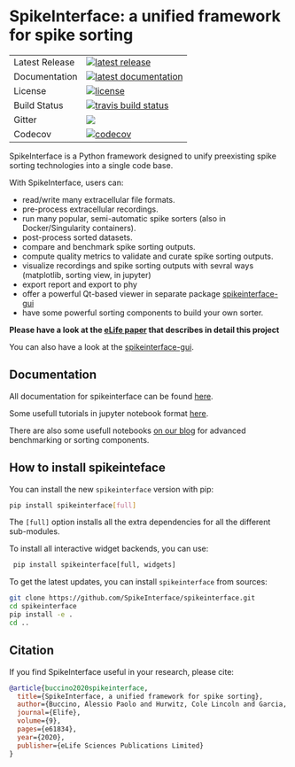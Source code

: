 # SpikeInterface: a unified framework for spike sorting

<table>
<tr>
  <td>Latest Release</td>
  <td>
    <a href="https://pypi.org/project/spikeinterface/">
    <img src="https://img.shields.io/pypi/v/spikeinterface.svg" alt="latest release" />
    </a>
  </td>
</tr>
<tr>
  <td>Documentation</td>
  <td>
    <a href="https://spikeinterface.readthedocs.io/">
    <img src="https://readthedocs.org/projects/spikeinterface/badge/?version=latest" alt="latest documentation" />
    </a>
  </td>
</tr>
<tr>
  <td>License</td>
  <td>
    <a href="https://github.com/SpikeInterface/spikeinterface/blob/master/LICENSE">
    <img src="https://img.shields.io/pypi/l/spikeinterface.svg" alt="license" />
    </a>
</td>
</tr>
<tr>
  <td>Build Status</td>
  <td>
    <a href="https://travis-ci.org/SpikeInterface/spikeinterface">
    <img src="https://travis-ci.org/SpikeInterface/spikeinterface.svg?branch=master" alt="travis build status" />
    </a>
  </td>
</tr>
<tr>
	<td>Gitter</td>
	<td>
		<a href="https://gitter.im/SpikeInterface/community">
		<img src="https://badges.gitter.im/SpikeInterface.svg" />
	</a>
	</td>
</tr>
<tr>
	<td>Codecov</td>
	<td>
		<a href="https://codecov.io/github/spikeinterface/spikeinterface">
		<img src="https://codecov.io/gh/spikeinterface/spikeinterface/branch/master/graphs/badge.svg" alt="codecov" />
		</a>
	</td>

</tr>
</table>

SpikeInterface is a Python framework designed to unify preexisting spike sorting technologies into a single code base.

With SpikeInterface, users can:

- read/write many extracellular file formats.
- pre-process extracellular recordings.
- run many popular, semi-automatic spike sorters (also in Docker/Singularity containers).
- post-process sorted datasets.
- compare and benchmark spike sorting outputs.
- compute quality metrics to validate and curate spike sorting outputs.
- visualize recordings and spike sorting outputs with sevral ways (matplotlib, sorting view, in jupyter)
- export report and export to phy
- offer a powerful Qt-based viewer in separate package [spikeinterface-gui](https://https://github.com/SpikeInterface/spikeinterface-gui)
- have some powerful sorting components to build your own sorter.



**Please have a look at the [eLife paper](https://elifesciences.org/articles/61834) that describes in detail this project**

You can also have a look at the [spikeinterface-gui](https://https://github.com/SpikeInterface/spikeinterface-gui).

## Documentation

All documentation for spikeinterface can be found [here](https://spikeinterface.readthedocs.io/en/latest).

Some usefull tutorials in jupyter notebook format [here](https://github.com/SpikeInterface/spiketutorials).

There are also some usefull notebooks [on our blog](https://spikeinterface.github.io) for advanced benchmarking or sorting components.


## How to install spikeinteface

You can install the new `spikeinterface` version with pip:

```bash
pip install spikeinterface[full]
```

The `[full]` option installs all the extra dependencies for all the different sub-modules. 

To install all interactive widget backends, you can use:

```bash
 pip install spikeinterface[full, widgets]
```


To get the latest updates, you can install `spikeinterface` from sources:

```bash
git clone https://github.com/SpikeInterface/spikeinterface.git
cd spikeinterface
pip install -e .
cd ..
```


## Citation

If you find SpikeInterface useful in your research, please cite:

```bibtex
@article{buccino2020spikeinterface,
  title={SpikeInterface, a unified framework for spike sorting},
  author={Buccino, Alessio Paolo and Hurwitz, Cole Lincoln and Garcia, Samuel and Magland, Jeremy and Siegle, Joshua H and Hurwitz, Roger and Hennig, Matthias H},
  journal={Elife},
  volume={9},
  pages={e61834},
  year={2020},
  publisher={eLife Sciences Publications Limited}
}
```
